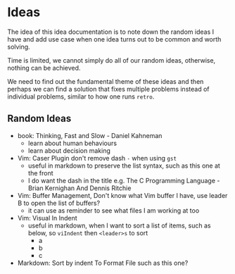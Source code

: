 # Ideas

The idea of this idea documentation is to note down the random ideas I have and add use case when one idea turns out to be common and worth solving.

Time is limited, we cannot simply do all of our random ideas, otherwise, nothing can be achieved.

We need to find out the fundamental theme of these ideas and then perhaps we can find a solution that fixes multiple problems instead of individual problems, similar to how one runs `retro`.

## Random Ideas

- book: Thinking, Fast and Slow - Daniel Kahneman
  - learn about human behaviours
  - learn about decision making
- Vim: Caser Plugin don't remove dash `-` when using `gst`
  - useful in markdown to preserve the list syntax, such as this one at the front
  - I do want the dash in the title e.g. The C Programming Language - Brian Kernighan And Dennis Ritchie
- Vim: Buffer Management, Don't know what Vim buffer I have, use leader B to open the list of buffers?
  - it can use as reminder to see what files I am working at too
- Vim: Visual In Indent
  - useful in markdown, when I want to sort a list of items, such as below, so `viIndent` then `<leader>s` to sort
    - a
    - b
    - c
- Markdown: Sort by indent To Format File such as this one?
